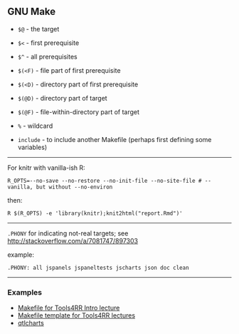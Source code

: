## GNU Make

- `$@` - the target
- `$<` - first prerequisite
- `$^` - all prerequisites
- `$(<F)` - file part of first prerequisite
- `$(<D)` - directory part of first prerequisite
- `$(@D)` - directory part of target
- `$(@F)` - file-within-directory part of target
- `%` - wildcard

- `include` - to include another Makefile (perhaps first defining some variables)

---

For knitr with vanilla-ish R:

```
R_OPTS=--no-save --no-restore --no-init-file --no-site-file # --vanilla, but without --no-environ
```

then:

```
R $(R_OPTS) -e 'library(knitr);knit2html("report.Rmd")'
```

---

`.PHONY` for indicating not-real targets; see <http://stackoverflow.com/a/7081747/897303>

example:

```
.PHONY: all jspanels jspaneltests jscharts json doc clean
```

---

### Examples

- [Makefile for Tools4RR Intro lecture](https://github.com/kbroman/Tools4RR/blob/master/01_Intro/Makefile)
- [Makefile template for Tools4RR lectures](https://github.com/kbroman/Tools4RR/blob/master/MakeSrc_lectures.mk)
- [qtlcharts](https://github.com/kbroman/qtlcharts/blob/master/Makefile)
